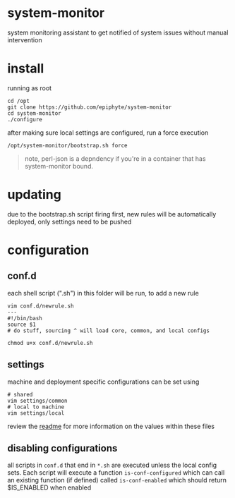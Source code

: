 system-monitor
===

system monitoring assistant to get notified of system issues without manual intervention

# install

running as root
```
cd /opt
git clone https://github.com/epiphyte/system-monitor
cd system-monitor
./configure
```

after making sure local settings are configured, run a force execution
```
/opt/system-monitor/bootstrap.sh force
```

> note, perl-json is a depndency if you're in a container that has system-monitor bound.

# updating

due to the bootstrap.sh script firing first, new rules will be automatically deployed, only settings need to be pushed

# configuration

## conf.d

each shell script (".sh") in this folder will be run, to add a new rule

```
vim conf.d/newrule.sh
---
#!/bin/bash
source $1
# do stuff, sourcing ^ will load core, common, and local configs
```

```
chmod u+x conf.d/newrule.sh
```

## settings

machine and deployment specific configurations can be set using

```
# shared
vim settings/common
# local to machine
vim settings/local
```

review the [readme](settings/README.md) for more information on the values within these files

## disabling configurations

all scripts in `conf.d` that end in `*.sh` are executed unless the local config sets. Each script will execute a function `is-conf-configured` which can call an existing function (if defined) called `is-conf-enabled` which should return $IS_ENABLED when enabled
